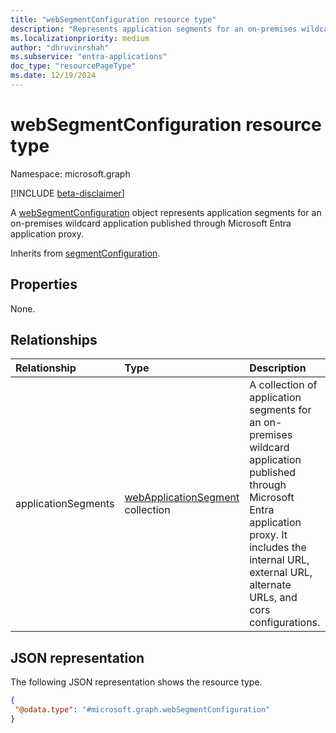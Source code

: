 ```yaml
---
title: "webSegmentConfiguration resource type"
description: "Represents application segments for an on-premises wildcard application published through Microsoft Entra application proxy."
ms.localizationpriority: medium
author: "dhruvinrshah"
ms.subservice: "entra-applications"
doc_type: "resourcePageType"
ms.date: 12/19/2024
---
```


# webSegmentConfiguration resource type

Namespace: microsoft.graph

[!INCLUDE [beta-disclaimer](../../includes/beta-disclaimer.md)]

A [webSegmentConfiguration](websegmentconfiguration.md) object represents application segments for an on-premises wildcard application published through Microsoft Entra application proxy.

Inherits from [segmentConfiguration](segmentconfiguration.md).

## Properties

None.

## Relationships

| Relationship | Type        | Description |
|:-------------|:------------|:------------|
|applicationSegments|[webApplicationSegment](webapplicationsegment.md) collection|A collection of application segments for an on-premises wildcard application published through Microsoft Entra application proxy. It includes the internal URL, external URL, alternate URLs, and cors configurations. |

## JSON representation

The following JSON representation shows the resource type.
<!-- {
  "blockType": "resource",
  "@odata.type": "microsoft.graph.webSegmentConfiguration",
  "baseType": "microsoft.graph.segmentConfiguration"
}
-->
``` json
{
 "@odata.type": "#microsoft.graph.webSegmentConfiguration"
}
```
